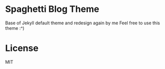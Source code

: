 # Spaghetti Blog Theme
Base of Jekyll default theme and redesign again by me
Feel free to use this theme :^)


# License
MIT